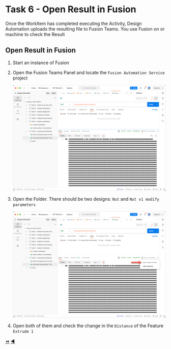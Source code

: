 # Task 6 - Open Result in Fusion

Once the WorkItem has completed executing the Activity, Design Automation uploads the resulting file to Fusion Teams. You use Fusion on or machine to check the Result


## Open Result in Fusion

1. Start an instance of Fusion

2. Open the Fusion Teams Panel and locate the `Fusion Automation Service` project

    ![Download Result](../images/task7-download_step_2.png "Download Result")

3. Open the Folder. There should be two designs: `Nut` and `Nut v1 modify parameters` 

    ![Save Result](../images/task7-download_step_2b.png "Save Result")

4. Open both of them and check the change in the `Distance` of the Feature `Extrude 1`


[:rewind:](../readme.md "readme.md") [:arrow_backward:](task-5.md "Previous task")
